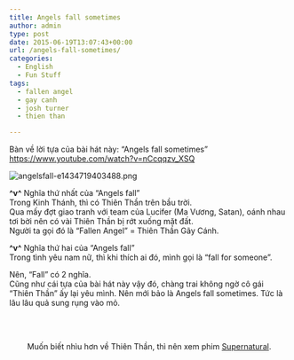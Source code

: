 ```yaml
---
title: Angels fall sometimes
author: admin
type: post
date: 2015-06-19T13:07:43+00:00
url: /angels-fall-sometimes/
categories:
  - English
  - Fun Stuff
tags:
  - fallen angel
  - gay canh
  - josh turner
  - thien than

---
```

Bàn về lời tựa của bài hát này: &#8220;Angels fall sometimes&#8221;  
<a href="https: //www.youtube.com/watch?v=nCcqqzv_XSQ" target="_blank" rel="nofollow">https://www.youtube.com/watch?v=nCcqqzv_XSQ</a>


![angelsfall-e1434719403488.png](/wp-content/uploads/2015/06/angelsfall-e1434719403488.png)


**^v^** Nghĩa thứ nhất của &#8220;Angels fall&#8221;  
Trong Kinh Thánh, thì có Thiên Thần trên bầu trời.<span class="text_exposed_show"><br /> Qua mấy đợt giao tranh với team của Lucifer (Ma Vương, Satan), oánh nhau tơi bời nên có vài Thiên Thần bị rớt xuống mặt đất.<br /> Người ta gọi đó là &#8220;Fallen Angel&#8221; = Thiên Thần Gãy Cánh.</span>

<div class="text_exposed_show">
  <p>
    <strong>^v^</strong> Nghĩa thứ hai của &#8220;Angels fall&#8221;<br /> Trong tình yêu nam nữ, thì khi thích ai đó, mình gọi là &#8220;fall for someone&#8221;.
  </p>
  
  <p>
    Nên, &#8220;Fall&#8221; có 2 nghĩa.<br /> Cũng như cái tựa của bài hát này vậy đó, chàng trai không ngờ cô gái &#8220;Thiên Thần&#8221; ấy lại yêu mình. Nên mới bảo là Angels fall sometimes. Tức là lâu lâu quả sung rụng vào mỏ.
  </p>
</div>

&nbsp;

<div class="text_exposed_show">
  <p style="text-align: center;">
    <br /> Muốn biết nhìu hơn về Thiên Thần, thì nên xem phim <a id="js_y" class="profileLink" href="https: //www.facebook.com/Supernatural" data-gt="{&quot;entity_id&quot;:&quot;9991232322&quot;,&quot;entity_path&quot;:&quot;WebComposerUploadController&quot;}" data-hovercard="/ajax/hovercard/page.php?id=9991232322">Supernatural</a>.
  </p>
</div>

 [1]: ../wp-content/uploads/2015/06/angelsfall-e1434719403488.png
